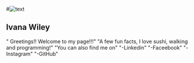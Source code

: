 #![text](https://media.licdn.com/mpr/mpr/shrinknp_400_400/AAEAAQAAAAAAAAkXAAAAJGUyYzY5NWZlLWFjYzMtNDJiOC1hZTQzLWQxYmMwYjFhMDI3MQ.jpg)
## Ivana Wiley
" Greetings!! Welcome to my page!!!"
"A few fun facts, I love sushi, walking and programming!"
"You can also find me on"
"-Linkedin"
"-Faceebook"
"-Instagram"
"-GitHub"
